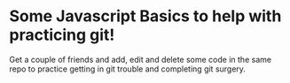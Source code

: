 # Some Javascript Basics to help with practicing git!
Get a couple of friends and add, edit and delete some code in the same repo to practice getting in git trouble and completing git surgery.
